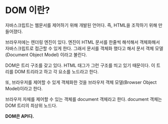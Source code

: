 # DOM 이란?

자바스크립트는 웹문서를 제어하기 위해 개발된 언어다.
즉, HTML을 조작하기 위해 만들어졌다.

브라우저에는 렌더링 엔진이 있다.
엔진이 HTML 문서를 한줄씩 해석해서 객체화해서 자바스크립트로 접근할 수 있게 한다.
그래서 문서를 객체화 했다고 해서 문서 객체 모델 (Document Object Model) 이라고 불린다.

DOM은 트리 구조를 갖고 있다. HTML 태그가 그런 구조를 띄고 있기 때문이다.
이 트리를 DOM 트리라고 하고 각 요소를 노드라고 한다.

또, 브라우저를 제어할 수 있게 객체화한 것을 브라우저 객체 모델(Browser Object Model)이라고 한다.

브라우저 자체를 제어할 수 있는 객체를 document 객체라고 한다. document 객체는 DOM 트리의 최상위 노드다.

**DOM은 API다.**
